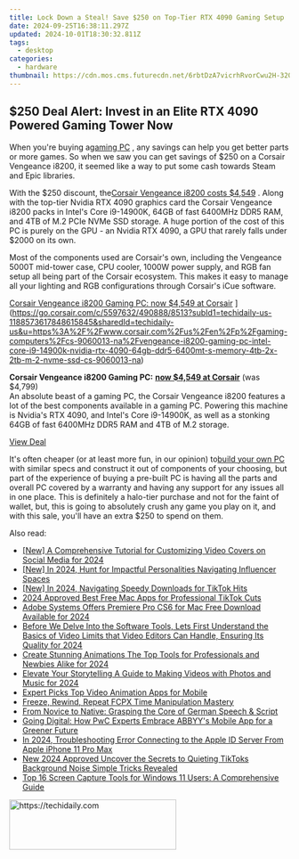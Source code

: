 ```yaml
---
title: Lock Down a Steal! Save $250 on Top-Tier RTX 4090 Gaming Setup
date: 2024-09-25T16:38:11.297Z
updated: 2024-10-01T18:30:32.811Z
tags:
  - desktop
categories:
  - hardware
thumbnail: https://cdn.mos.cms.futurecdn.net/6rbtDzA7vicrhRvorCwu2H-320-80.jpg
---
```


## $250 Deal Alert: Invest in an Elite RTX 4090 Powered Gaming Tower Now

When you're buying a[gaming PC](https://www.tomshardware.com/best-picks/best-gaming-pcs) , any savings can help you get better parts or more games. So when we saw you can get savings of $250 on a Corsair Vengeance i8200, it seemed like a way to put some cash towards Steam and Epic libraries.  
  
 With the $250 discount, the[Corsair Vengeance i8200 costs $4,549](<https://go.corsair.com/c/5597632/490888/8513?subId1=techidaily-us-8264570696601945841&sharedId=techidaily-us&u=https%3A%2F%2Fwww.corsair.com%2Fus%2Fen%2Fp%2Fgaming-computers%2Fcs-9060013-na%2Fvengeance-i8200-gaming-pc-intel-core-i9-14900k-nvidia-rtx-4090-64gb-ddr5-6400mt-s-memory-4tb-2x-2tb-m-2-nvme-ssd-cs-9060013-na>) . Along with the top-tier Nvidia RTX 4090 graphics card the Corsair Vengeance i8200 packs in Intel's Core i9-14900K, 64GB of fast 6400MHz DDR5 RAM, and 4TB of M.2 PCIe NVMe SSD storage. A huge portion of the cost of this PC is purely on the GPU - an Nvidia RTX 4090, a GPU that rarely falls under $2000 on its own.

 Most of the components used are Corsair's own, including the Vengeance 5000T mid-tower case, CPU cooler, 1000W power supply, and RGB fan setup all being part of the Corsair ecosystem. This makes it easy to manage all your lighting and RGB configurations through Corsair's iCue software.

[Corsair Vengeance i8200 Gaming PC: now $4,549 at Corsair](https://cdn.mos.cms.futurecdn.net/qFGFuMoREq4hdpRChFtfQX-200-100.png "Corsair Vengeance i8200 Gaming PC: now $4,549 at Corsair") ](https://go.corsair.com/c/5597632/490888/8513?subId1=techidaily-us-1188573617848615845&sharedId=techidaily-us&u=https%3A%2F%2Fwww.corsair.com%2Fus%2Fen%2Fp%2Fgaming-computers%2Fcs-9060013-na%2Fvengeance-i8200-gaming-pc-intel-core-i9-14900k-nvidia-rtx-4090-64gb-ddr5-6400mt-s-memory-4tb-2x-2tb-m-2-nvme-ssd-cs-9060013-na)

**Corsair Vengeance i8200 Gaming PC:** [**now $4,549 at Corsair**](https://go.corsair.com/c/5597632/490888/8513?subId1=techidaily-us-5139446157244018078&sharedId=techidaily-us&u=https%3A%2F%2Fwww.corsair.com%2Fus%2Fen%2Fp%2Fgaming-computers%2Fcs-9060013-na%2Fvengeance-i8200-gaming-pc-intel-core-i9-14900k-nvidia-rtx-4090-64gb-ddr5-6400mt-s-memory-4tb-2x-2tb-m-2-nvme-ssd-cs-9060013-na) (was $4,799)  
 An absolute beast of a gaming PC, the Corsair Vengeance i8200 features a lot of the best components available in a gaming PC. Powering this machine is Nvidia's RTX 4090, and Intel's Core i9-14900K, as well as a stonking 64GB of fast 6400MHz DDR5 RAM and 4TB of M.2 storage.

[View Deal](https://go.corsair.com/c/5597632/490888/8513?subId1=techidaily-us-1188573617848615845&sharedId=techidaily-us&u=https%3A%2F%2Fwww.corsair.com%2Fus%2Fen%2Fp%2Fgaming-computers%2Fcs-9060013-na%2Fvengeance-i8200-gaming-pc-intel-core-i9-14900k-nvidia-rtx-4090-64gb-ddr5-6400mt-s-memory-4tb-2x-2tb-m-2-nvme-ssd-cs-9060013-na)

 It's often cheaper (or at least more fun, in our opinion) to[build your own PC](https://www.tomshardware.com/best-picks/best-pc-builds-gaming) with similar specs and construct it out of components of your choosing, but part of the experience of buying a pre-built PC is having all the parts and overall PC covered by a warranty and having any support for any issues all in one place. This is definitely a halo-tier purchase and not for the faint of wallet, but, this is going to absolutely crush any game you play on it, and with this sale, you'll have an extra $250 to spend on them.

<ins class="adsbygoogle"
     style="display:block"
     data-ad-format="autorelaxed"
     data-ad-client="ca-pub-7571918770474297"
     data-ad-slot="1223367746"></ins>

<ins class="adsbygoogle"
     style="display:block"
     data-ad-client="ca-pub-7571918770474297"
     data-ad-slot="8358498916"
     data-ad-format="auto"
     data-full-width-responsive="true"></ins>

<span class="atpl-alsoreadstyle">Also read:</span>
<div><ul>
<li><a href="https://facebook-video-recording.techidaily.com/new-a-comprehensive-tutorial-for-customizing-video-covers-on-social-media-for-2024/"><u>[New] A Comprehensive Tutorial for Customizing Video Covers on Social Media for 2024</u></a></li>
<li><a href="https://instagram-video-recordings.techidaily.com/new-in-2024-hunt-for-impactful-personalities-navigating-influencer-spaces/"><u>[New] In 2024, Hunt for Impactful Personalities Navigating Influencer Spaces</u></a></li>
<li><a href="https://tiktok-video-recordings.techidaily.com/new-in-2024-navigating-speedy-downloads-for-tiktok-hits/"><u>[New] In 2024, Navigating Speedy Downloads for TikTok Hits</u></a></li>
<li><a href="https://tiktok-video-recordings.techidaily.com/2024-approved-best-free-mac-apps-for-professional-tiktok-cuts/"><u>2024 Approved Best Free Mac Apps for Professional TikTok Cuts</u></a></li>
<li><a href="https://ai-vdieo-software.techidaily.com/adobe-systems-offers-premiere-pro-cs6-for-mac-free-download-available-for-2024/"><u>Adobe Systems Offers Premiere Pro CS6 for Mac Free Download Available for 2024</u></a></li>
<li><a href="https://ai-vdieo-software.techidaily.com/before-we-delve-into-the-software-tools-lets-first-understand-the-basics-of-video-limits-that-video-editors-can-handle-ensuring-its-quality-for-2024/"><u>Before We Delve Into the Software Tools, Lets First Understand the Basics of Video Limits that Video Editors Can Handle, Ensuring Its Quality for 2024</u></a></li>
<li><a href="https://ai-vdieo-software.techidaily.com/create-stunning-animations-the-top-tools-for-professionals-and-newbies-alike-for-2024/"><u>Create Stunning Animations The Top Tools for Professionals and Newbies Alike for 2024</u></a></li>
<li><a href="https://ai-vdieo-software.techidaily.com/elevate-your-storytelling-a-guide-to-making-videos-with-photos-and-music-for-2024/"><u>Elevate Your Storytelling A Guide to Making Videos with Photos and Music for 2024</u></a></li>
<li><a href="https://ai-vdieo-software.techidaily.com/expert-picks-top-video-animation-apps-for-mobile/"><u>Expert Picks Top Video Animation Apps for Mobile</u></a></li>
<li><a href="https://ai-vdieo-software.techidaily.com/freeze-rewind-repeat-fcpx-time-manipulation-mastery/"><u>Freeze, Rewind, Repeat FCPX Time Manipulation Mastery</u></a></li>
<li><a href="https://mondly-stories.techidaily.com/from-novice-to-native-grasping-the-core-of-german-speech-and-script/"><u>From Novice to Native: Grasping the Core of German Speech & Script</u></a></li>
<li><a href="https://solve-helper.techidaily.com/going-digital-how-pwc-experts-embrace-abbyys-mobile-app-for-a-greener-future/"><u>Going Digital: How PwC Experts Embrace ABBYY's Mobile App for a Greener Future</u></a></li>
<li><a href="https://apple-account.techidaily.com/in-2024-troubleshooting-error-connecting-to-the-apple-id-server-from-apple-iphone-11-pro-max-by-drfone-ios/"><u>In 2024, Troubleshooting Error Connecting to the Apple ID Server From Apple iPhone 11 Pro Max</u></a></li>
<li><a href="https://audio-shaping.techidaily.com/new-2024-approved-uncover-the-secrets-to-quieting-tiktoks-background-noise-simple-tricks-revealed/"><u>New 2024 Approved Uncover the Secrets to Quieting TikToks Background Noise Simple Tricks Revealed</u></a></li>
<li><a href="https://technical-tips.techidaily.com/top-16-screen-capture-tools-for-windows-11-users-a-comprehensive-guide/"><u>Top 16 Screen Capture Tools for Windows 11 Users: A Comprehensive Guide</u></a></li>
</ul></div>

<!-- affiliate ads begin -->
<a href="https://laganoo.pxf.io/c/5597632/1528700/16446" target="_top" id="1528700">
  <img src="//a.impactradius-go.com/display-ad/16446-1528700" border="0" alt="https://techidaily.com" width="300" height="90"/>
</a>
<img height="0" width="0" src="https://laganoo.pxf.io/i/5597632/1528700/16446" style="position:absolute;visibility:hidden;" border="0" />
<!-- affiliate ads end -->

